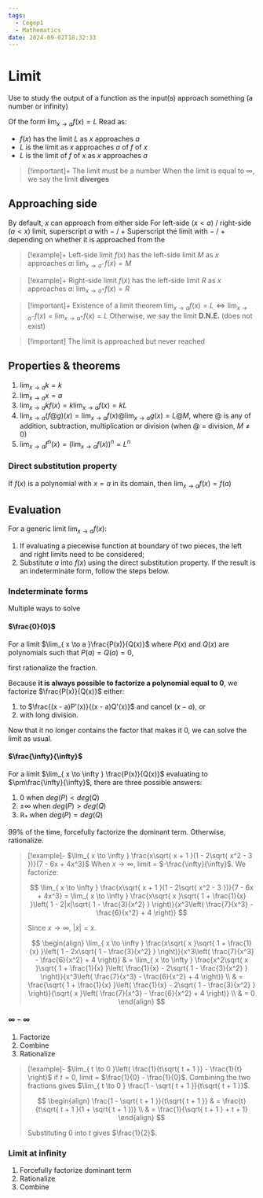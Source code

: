 ```yaml
---
tags:
  - Cegep1
  - Mathematics
date: 2024-09-02T18:32:33
---
```


# Limit

Use to study the output of a function as the input(s) approach something (a number or infinity)

Of the form $\lim_{ x \to a }f(x) = L$
Read as:

- $f(x)$ has the limit $L$ as $x$ approaches $a$
- $L$ is the limit as $x$ approaches $a$ of $f$ of $x$
- $L$ is the limit of $f$ of $x$ as $x$ approaches $a$

> [!important]+
> The limit must be a number
> When the limit is equal to $\infty$, we say the limit **diverges**

## Approaching side

By default, $x$ can approach from either side
For left-side ($x < a$) / right-side ($a < x$) limit, superscript $a$ with $-$ / $+$
Superscript the limit with $-$ / $+$ depending on whether it is approached from the 

> [!example]+ Left-side limit
> $f(x)$ has the left-side limit $M$ as $x$ approaches $a$:
> $\lim_{ x \to a^- }f(x) = M$

> [!example]+ Right-side limit
> $f(x)$ has the left-side limit $R$ as $x$ approaches $a$:
> $\lim_{ x \to a^+ }f(x) = R$

> [!important]+ Existence of a limit theorem
> $\lim_{ x \to a }f(x) = L \iff \lim_{ x \to a^- }f(x) = \lim_{ x \to a^+ }f(x) = L$
> Otherwise, we say the limit **D.N.E.** (does not exist)

> [!important] The limit is approached but never reached

## Properties & theorems

1. $\lim_{ x \to a }k = k$
2. $\lim_{ x \to a }x = a$
3. $\lim_{ x \to a }kf(x) = k\lim_{ x \to a }f(x) = kL$
4. $\lim_{ x \to a }(f@g)(x) = \lim_{ x \to a }f(x)@\lim_{ x \to a }g(x) = L@M$, where $@$ is any of addition, subtraction, multiplication or division (when $@$ = division, $M \ne 0$)
5. $\lim_{ x \to a }f^n(x) = (\lim_{ x \to a }f(x))^n = L^n$

### Direct substitution property

If $f(x)$ is a polynomial with $x = a$ in its domain, then $\lim_{ x \to a }f(x) = f(a)$

## Evaluation

For a generic limit $\lim_{ x \to a }f(x)$:

1. If evaluating a piecewise function at boundary of two pieces, the left and right limits need to be considered;
2. Substitute $a$ into $f(x)$ using the direct substitution property. If the result is an indeterminate form, follow the steps below.

### Indeterminate forms

Multiple ways to solve

#### $\frac{0}{0}$

For a limit $\lim_{ x \to a }\frac{P(x)}{Q(x)}$
where $P(x)$ and $Q(x)$ are polynomials such that $P(a) = Q(a) = 0$,

first rationalize the fraction.

Because **it is always possible to factorize a polynomial equal to 0**, we factorize $\frac{P(x)}{Q(x)}$ either:

1. to $\frac{(x - a)P'(x)}{(x - a)Q'(x)}$ and cancel $(x - a)$, or
2. with long division.

Now that it no longer contains the factor that makes it 0, we can solve the limit as usual.

#### $\frac{\infty}{\infty}$

For a limit $\lim_{ x \to \infty } \frac{P(x)}{Q(x)}$ evaluating to $\pm\frac{\infty}{\infty}$,
there are three possible answers:

1. $0$ when $deg(P) < deg(Q)$
2. $\pm \infty$ when $deg(P) > deg(Q)$
3. $\mathbb{R}_*$ when $deg(P) = deg(Q)$

99% of the time, forcefully factorize the dominant term.
Otherwise, rationalize.

> [!example]- $\lim_{ x \to \infty } \frac{x\sqrt{ x + 1 }(1 - 2\sqrt{ x^2 - 3 })}{7 - 6x + 4x^3}$
> When $x \to \infty$, limit = $-\frac{\infty}{\infty}$.
> We factorize:
> 
> $$
> \lim_{ x \to \infty } \frac{x\sqrt{ x + 1 }(1 - 2\sqrt{ x^2 - 3 })}{7 - 6x + 4x^3} = \lim_{ x \to \infty } \frac{x\sqrt{ x }\sqrt{ 1 + \frac{1}{x} }\left( 1 - 2|x|\sqrt{ 1 - \frac{3}{x^2} } \right)}{x^3\left( \frac{7}{x^3} - \frac{6}{x^2} + 4 \right)}
> $$
> 
> Since $x \to \infty$, $|x| = x$.
> 
> $$
> \begin{align}
> \lim_{ x \to \infty } \frac{x\sqrt{ x }\sqrt{ 1 + \frac{1}{x} }\left( 1 - 2x\sqrt{ 1 - \frac{3}{x^2} } \right)}{x^3\left( \frac{7}{x^3} - \frac{6}{x^2} + 4 \right)} & = \lim_{ x \to \infty } \frac{x^2\sqrt{ x }\sqrt{ 1 + \frac{1}{x} }\left( \frac{1}{x} - 2\sqrt{ 1 - \frac{3}{x^2} } \right)}{x^3\left( \frac{7}{x^3} - \frac{6}{x^2} + 4 \right)} \\
>  & = \frac{\sqrt{ 1 + \frac{1}{x} }\left( \frac{1}{x} - 2\sqrt{ 1 - \frac{3}{x^2} } \right)}{\sqrt{ x }\left( \frac{7}{x^3} - \frac{6}{x^2} + 4 \right)} \\
>  & = 0
> \end{align}
> $$

#### $\infty-\infty$

1. Factorize
2. Combine
3. Rationalize

> [!example]- $\lim_{ t \to 0 }\left( \frac{1}{t\sqrt{ t + 1 }} - \frac{1}{t} \right)$
> if $t = 0$, limit = $\frac{1}{0} - \frac{1}{0}$.
> Combining the two fractions gives $\lim_{ t \to 0 } \frac{1 - \sqrt{ t + 1 }}{t\sqrt{ t + 1 }}$.
> 
> $$
> \begin{align}
> \frac{1 - \sqrt{ t + 1 }}{t\sqrt{ t + 1 }} & = \frac{t}{t\sqrt{ t + 1 }(1 + \sqrt{ t + 1 })} \\
>  & = \frac{1}{\sqrt{ t + 1 } + t + 1}
> \end{align}
> $$
> 
> Substituting $0$ into $t$ gives $\frac{1}{2}$.

### Limit at infinity

1. Forcefully factorize dominant term
2. Rationalize
3. Combine